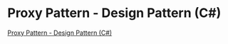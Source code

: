 # Proxy Pattern - Design Pattern (C#)
[Proxy Pattern - Design Pattern (C#)](https://aiwithcloud.com/2022/09/19/proxy_pattern___design_pattern_c/)